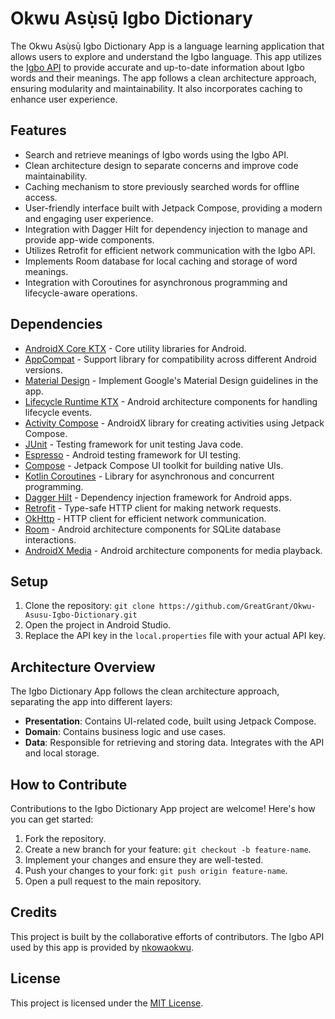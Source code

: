 # Okwu Asụ̀sụ̄ Igbo Dictionary

The Okwu Asụ̀sụ̄ Igbo Dictionary App is a language learning application that allows users to explore and understand the Igbo language. This app utilizes the [Igbo API](https://github.com/nkowaokwu/igbo_api) to provide accurate and up-to-date information about Igbo words and their meanings. The app follows a clean architecture approach, ensuring modularity and maintainability. It also incorporates caching to enhance user experience.

## Features

- Search and retrieve meanings of Igbo words using the Igbo API.
- Clean architecture design to separate concerns and improve code maintainability.
- Caching mechanism to store previously searched words for offline access.
- User-friendly interface built with Jetpack Compose, providing a modern and engaging user experience.
- Integration with Dagger Hilt for dependency injection to manage and provide app-wide components.
- Utilizes Retrofit for efficient network communication with the Igbo API.
- Implements Room database for local caching and storage of word meanings.
- Integration with Coroutines for asynchronous programming and lifecycle-aware operations.

## Dependencies

- [AndroidX Core KTX](https://developer.android.com/jetpack/androidx/releases/core) - Core utility libraries for Android.
- [AppCompat](https://developer.android.com/jetpack/androidx/releases/appcompat) - Support library for compatibility across different Android versions.
- [Material Design](https://material.io/develop/android/docs/getting-started) - Implement Google's Material Design guidelines in the app.
- [Lifecycle Runtime KTX](https://developer.android.com/jetpack/androidx/releases/lifecycle) - Android architecture components for handling lifecycle events.
- [Activity Compose](https://developer.android.com/jetpack/androidx/releases/activity) - AndroidX library for creating activities using Jetpack Compose.
- [JUnit](https://junit.org/junit4/) - Testing framework for unit testing Java code.
- [Espresso](https://developer.android.com/training/testing/espresso) - Android testing framework for UI testing.
- [Compose](https://developer.android.com/jetpack/compose) - Jetpack Compose UI toolkit for building native UIs.
- [Kotlin Coroutines](https://github.com/Kotlin/kotlinx.coroutines) - Library for asynchronous and concurrent programming.
- [Dagger Hilt](https://dagger.dev/hilt/) - Dependency injection framework for Android apps.
- [Retrofit](https://square.github.io/retrofit/) - Type-safe HTTP client for making network requests.
- [OkHttp](https://square.github.io/okhttp/) - HTTP client for efficient network communication.
- [Room](https://developer.android.com/jetpack/androidx/releases/room) - Android architecture components for SQLite database interactions.
- [AndroidX Media](https://developer.android.com/jetpack/androidx/releases/media) - Android architecture components for media playback.

## Setup

1. Clone the repository: `git clone https://github.com/GreatGrant/Okwu-Asusu-Igbo-Dictionary.git` 
2. Open the project in Android Studio.
3. Replace the API key in the `local.properties` file with your actual API key.

## Architecture Overview

The Igbo Dictionary App follows the clean architecture approach, separating the app into different layers:

- **Presentation**: Contains UI-related code, built using Jetpack Compose.
- **Domain**: Contains business logic and use cases.
- **Data**: Responsible for retrieving and storing data. Integrates with the API and local storage.

## How to Contribute

Contributions to the Igbo Dictionary App project are welcome! Here's how you can get started:

1. Fork the repository.
2. Create a new branch for your feature: `git checkout -b feature-name`.
3. Implement your changes and ensure they are well-tested.
4. Push your changes to your fork: `git push origin feature-name`.
5. Open a pull request to the main repository.

## Credits

This project is built by the collaborative efforts of contributors. The Igbo API used by this app is provided by [nkowaokwu](https://github.com/nkowaokwu).

## License

This project is licensed under the [MIT License](LICENSE).
